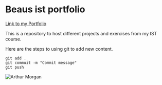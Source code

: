# Beaus ist portfolio

[Link to my Portfolio](https://github.com/Xdicy2666/ist-portfolio-BeauN)

This is a repository to host different projects and exercises from  my IST course.

Here are the steps to using git to add new content.

```
git add .
git commuit -m "Commit message"
git push
```

![Arthur Morgan](https://www.google.com/url?sa=i&url=https%3A%2F%2Fwallpapers.com%2Fgod-of-war-pictures&psig=AOvVaw3dsGhGPTuL3FJ-k46XUPOy&ust=1704829305690000&source=images&cd=vfe&ved=0CBIQjRxqFwoTCOiLq5vGzoMDFQAAAAAdAAAAABAE)
